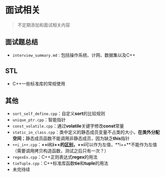 # 面试相关

> 不定期添加和面试相关内容



## 面试题总结

- `interview_summary.md：`包括操作系统、计网、数据集以及C++



## STL

- C++一些标准库的常规使用



## 其他

- `sort_self_define.cpp`：自定义**sort**的比较规则
- `unique_ptr.cpp`：智能指针
- `const_volatile.cpp`：通过**volatile**关键字修改**const**常量
- `static_in_class.cpp`：类中定义的静态成员变量不占类的大小，**在类外分配空间**；静态成员函数不能调用非静态成员，因为缺乏**this**指针
- `++i_i++.cpp`：**++i**和**i++**的[区别](https://haoqchen.site/2018/10/15/difference-between-++i-i++-i+=1-i=i+1/)，**++i**可以作为左值，**i++**不能作为左值（需要调用拷贝构造函数，测试之后只有一次？）
- `regexEx.cpp`：C++正则表达式**regex**的用法
- `tieTuple.cpp`：C++标准库函数**tie**和**tuple**的用法
- 未完待续


